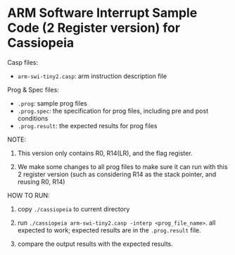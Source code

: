 # ARM Software Interrupt Sample Code (2 Register version) for Cassiopeia

Casp files:
* `arm-swi-tiny2.casp`: arm instruction description file

Prog & Spec files:
* `.prog`: sample prog files
* `.prog.spec`: the specification for prog files, including pre and post conditions
* `.prog.result`: the expected results for prog files

NOTE:
1. This version only contains R0, R14(LR), and the flag register.

2. We make some changes to all prog files to make sure it can run with this 2 register version (such as considering R14 as the stack pointer, and reusing R0, R14)

HOW TO RUN:
1. copy `./cassiopeia` to current directory

2. run `./cassiopeia arm-swi-tiny2.casp -interp <prog_file_name>`. all expected to work; expected results are in the `.prog.result` file.

3. compare the output results with the expected results.

